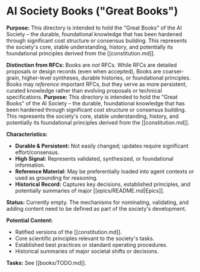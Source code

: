 # AI Society Books ("Great Books")
**Purpose:** This directory is intended to hold the "Great Books" of the AI Society – the durable, foundational knowledge that has been hardened through significant cost structure or consensus building. This represents the society's core, stable understanding, history, and potentially its foundational principles derived from the [[constitution.md]].

**Distinction from RFCs:** Books are *not* RFCs. While RFCs are detailed proposals or design records (even when accepted), Books are coarser-grain, higher-level syntheses, durable histories, or foundational principles. Books may *reference* important RFCs, but they serve as more persistent, curated knowledge rather than evolving proposals or technical specifications.
**Purpose:** This directory is intended to hold the "Great Books" of the AI Society – the durable, foundational knowledge that has been hardened through significant cost structure or consensus building. This represents the society's core, stable understanding, history, and potentially its foundational principles derived from the [[constitution.md]].

**Characteristics:**
*   **Durable & Persistent:** Not easily changed; updates require significant effort/consensus.
*   **High Signal:** Represents validated, synthesized, or foundational information.
*   **Reference Material:** May be preferentially loaded into agent contexts or used as grounding for reasoning.
*   **Historical Record:** Captures key decisions, established principles, and potentially summaries of major [[epics/README.md|Epics]].

**Status:** Currently empty. The mechanisms for nominating, validating, and adding content need to be defined as part of the society's development.

**Potential Content:**
*   Ratified versions of the [[constitution.md]].
*   Core scientific principles relevant to the society's tasks.
*   Established best practices or standard operating procedures.
*   Historical summaries of major societal shifts or decisions.

**Tasks:** See [[books/TODO.md]].
